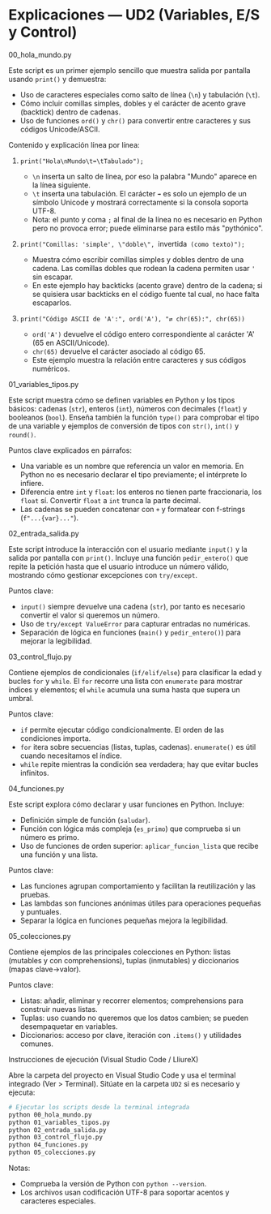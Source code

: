 
# Explicaciones — UD2 (Variables, E/S y Control)

00_hola_mundo.py

Este script es un primer ejemplo sencillo que muestra salida por pantalla usando `print()` y demuestra:

- Uso de caracteres especiales como salto de línea (`\n`) y tabulación (`\t`).
- Cómo incluir comillas simples, dobles y el carácter de acento grave (backtick) dentro de cadenas.
- Uso de funciones `ord()` y `chr()` para convertir entre caracteres y sus códigos Unicode/ASCII.

Contenido y explicación línea por línea:

1. `print("Hola\nMundo\t➡\tTabulado");`
    - `\n` inserta un salto de línea, por eso la palabra "Mundo" aparece en la línea siguiente.
    - `\t` inserta una tabulación. El carácter `➡` es solo un ejemplo de un símbolo Unicode y mostrará correctamente si la consola soporta UTF-8.
    - Nota: el punto y coma `;` al final de la línea no es necesario en Python pero no provoca error; puede eliminarse para estilo más "pythónico".

2. `print("Comillas: 'simple', \"doble\", `invertida` (como texto)");`
    - Muestra cómo escribir comillas simples y dobles dentro de una cadena. Las comillas dobles que rodean la cadena permiten usar `'` sin escapar.
    - En este ejemplo hay backticks (acento grave) dentro de la cadena; si se quisiera usar backticks en el código fuente tal cual, no hace falta escaparlos.

3. `print("Código ASCII de 'A':", ord('A'), "⇄ chr(65):", chr(65))`
    - `ord('A')` devuelve el código entero correspondiente al carácter 'A' (65 en ASCII/Unicode).
    - `chr(65)` devuelve el carácter asociado al código 65.
    - Este ejemplo muestra la relación entre caracteres y sus códigos numéricos.

01_variables_tipos.py

Este script muestra cómo se definen variables en Python y los tipos básicos: cadenas (`str`), enteros (`int`), números con decimales (`float`) y booleanos (`bool`). Enseña también la función `type()` para comprobar el tipo de una variable y ejemplos de conversión de tipos con `str()`, `int()` y `round()`.

Puntos clave explicados en párrafos:

- Una variable es un nombre que referencia un valor en memoria. En Python no es necesario declarar el tipo previamente; el intérprete lo infiere.
- Diferencia entre `int` y `float`: los enteros no tienen parte fraccionaria, los `float` sí. Convertir `float` a `int` trunca la parte decimal.
- Las cadenas se pueden concatenar con `+` y formatear con f-strings (`f"...{var}..."`).

 

02_entrada_salida.py

Este script introduce la interacción con el usuario mediante `input()` y la salida por pantalla con `print()`. Incluye una función `pedir_entero()` que repite la petición hasta que el usuario introduce un número válido, mostrando cómo gestionar excepciones con `try/except`.

Puntos clave:

- `input()` siempre devuelve una cadena (`str`), por tanto es necesario convertir el valor si queremos un número.
- Uso de `try/except ValueError` para capturar entradas no numéricas.
- Separación de lógica en funciones (`main()` y `pedir_entero()`) para mejorar la legibilidad.

 

03_control_flujo.py

Contiene ejemplos de condicionales (`if/elif/else`) para clasificar la edad y bucles `for` y `while`. El `for` recorre una lista con `enumerate` para mostrar índices y elementos; el `while` acumula una suma hasta que supera un umbral.

Puntos clave:

- `if` permite ejecutar código condicionalmente. El orden de las condiciones importa.
- `for` itera sobre secuencias (listas, tuplas, cadenas). `enumerate()` es útil cuando necesitamos el índice.
- `while` repite mientras la condición sea verdadera; hay que evitar bucles infinitos.

 

04_funciones.py

Este script explora cómo declarar y usar funciones en Python. Incluye:

- Definición simple de función (`saludar`).
- Función con lógica más compleja (`es_primo`) que comprueba si un número es primo.
- Uso de funciones de orden superior: `aplicar_funcion_lista` que recibe una función y una lista.

Puntos clave:

- Las funciones agrupan comportamiento y facilitan la reutilización y las pruebas.
- Las lambdas son funciones anónimas útiles para operaciones pequeñas y puntuales.
- Separar la lógica en funciones pequeñas mejora la legibilidad.

 

05_colecciones.py

Contiene ejemplos de las principales colecciones en Python: listas (mutables y con comprehensions), tuplas (inmutables) y diccionarios (mapas clave->valor).

Puntos clave:

- Listas: añadir, eliminar y recorrer elementos; comprehensions para construir nuevas listas.
- Tuplas: uso cuando no queremos que los datos cambien; se pueden desempaquetar en variables.
- Diccionarios: acceso por clave, iteración con `.items()` y utilidades comunes.

 

Instrucciones de ejecución (Visual Studio Code / LliureX)

Abre la carpeta del proyecto en Visual Studio Code y usa el terminal integrado (Ver > Terminal). Sitúate en la carpeta `UD2` si es necesario y ejecuta:

```bash
# Ejecutar los scripts desde la terminal integrada
python 00_hola_mundo.py
python 01_variables_tipos.py
python 02_entrada_salida.py
python 03_control_flujo.py
python 04_funciones.py
python 05_colecciones.py
```

Notas:
- Comprueba la versión de Python con `python --version`.
- Los archivos usan codificación UTF-8 para soportar acentos y caracteres especiales.
